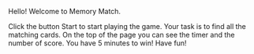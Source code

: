 Hello! Welcome to Memory Match.

Click the button Start to start playing the game.
Your task is to find all the matching cards.
On the top of the page you can see the timer and the number of score. You have 5 minutes to win!
Have fun!